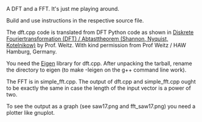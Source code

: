 A DFT and a FFT. It's just me playing around.

Build and use instructions in the respective source file.

The dft.cpp code is translated from DFT Python code as shown in 
[Diskrete Fouriertransformation (DFT) / Abtasttheorem (Shannon, Nyquist, Kotelnikow)](https://www.youtube.com/watch?v=sX-DNi_SX-Q) by Prof. Weitz.
With kind permission from Prof Weitz / HAW Hamburg, Germany.

You need the [Eigen](http://eigen.tuxfamily.org/) library for dft.cpp. After unpacking the tarball, rename the directory to eigen (to make -Ieigen on the g++ command line work).

The FFT is in simple_fft.cpp. The output of dft.cpp and simple_fft.cpp ought to be exactly the same in case
the length of the input vector is a power of two.

To see the output as a graph (see saw17.png and fft_saw17.png) you need a plotter like gnuplot.  
